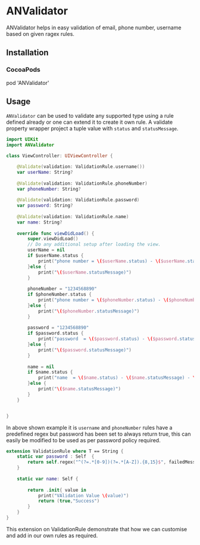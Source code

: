 # ANValidator

ANValidator helps in easy validation of email, phone number, username based on given ragex rules.

## Installation

### CocoaPods

pod 'ANValidator'

## Usage

`ANValidator` can be used to validate any supported type using a rule defined already or one can extend it to create it own rule. A validate property wrapper project a tuple value with `status` and `statusMessage`.

```swift
import UIKit
import ANValidator

class ViewController: UIViewController {

    @Validate(validation: ValidationRule.username())
    var userName: String?
    
    @Validate(validation: ValidationRule.phoneNumber)
    var phoneNumber: String?
    
    @Validate(validation: ValidationRule.password)
    var password: String?
    
    @Validate(validation: ValidationRule.name)
    var name: String?
    
    override func viewDidLoad() {
        super.viewDidLoad()
        // Do any additional setup after loading the view.
        userName = nil
        if $userName.status {
            print("phone number = \($userName.status) - \($userName.statusMessage) - \(userName)")
        }else {
            print("\($userName.statusMessage)")
        }
        
        phoneNumber = "1234568890"
        if $phoneNumber.status {
            print("phone number = \($phoneNumber.status) - \($phoneNumber.statusMessage) - \(phoneNumber)")
        }else {
            print("\($phoneNumber.statusMessage)")
        }
        
        password = "1234568890"
        if $password.status {
            print("password  = \($password.status) - \($password.statusMessage) - \(password)")
        }else {
            print("\($password.statusMessage)")
        }
        
        name = nil
        if $name.status {
            print("name  = \($name.status) - \($name.statusMessage) - \(name)")
        }else {
            print("\($name.statusMessage)")
        }
    }


}
``` 

In above shown example it is `username` and `phoneNumber` rules have a predefined regex but password has been set to always return true, this can easily be modified to be used as per password policy required. 

```swift
extension ValidationRule where T == String {
    static var password : Self  {
        return self.regex("^(?=.*[0-9])(?=.*[A-Z]).{8,15}$", failedMessage: "Password should be min 8 max 15 char long, should contain one upper case char and a digit.")
    }
    
    static var name: Self {
        
        return .init{ value in
            print("VAlidation Value \(value)")
            return (true,"Success")
        }
    }
}
```
This extension on ValidationRule demonstrate that how we can customise and add in our own rules as required.


